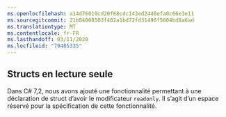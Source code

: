 ```yaml
---
ms.openlocfilehash: a14d76019cd20f68cdc143ed2448efa0c66e3e11
ms.sourcegitcommit: 21b04008503f402a1bd72fd31496f5604bd8a6ad
ms.translationtype: MT
ms.contentlocale: fr-FR
ms.lasthandoff: 03/11/2020
ms.locfileid: "79485335"
---
```

## <a name="readonly-structs"></a>Structs en lecture seule

Dans C# 7,2, nous avons ajouté une fonctionnalité permettant à une déclaration de struct d’avoir le modificateur `readonly`.  Il s’agit d’un espace réservé pour la spécification de cette fonctionnalité.

